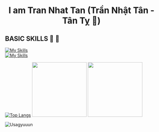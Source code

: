 <h1 align="center"> <b>I am Tran Nhat Tan (Trần Nhật Tân - Tân Tỵ 🐍)</b> </h1>

<h2><b>BASIC SKILLS 🐧 🐣</b></h2>

[![My Skills](https://skillicons.dev/icons?i=c,cpp,java,mysql,js,html,css&theme=light)](https://skillicons.dev) <br>
[![My Skills](https://skillicons.dev/icons?i=git,ps&theme=light)](https://skillicons.dev)

[![Top Langs](https://github-readme-stats.vercel.app/api/top-langs/?username=tranhatan2412&layout=donut&theme=radical)](https://github.com/anuraghazra/github-readme-stats)
<img src="https://media1.tenor.com/m/hvXP426au04AAAAC/chicken-chicken-bro.gif" height = 180>
<img src="https://media.tenor.com/mzEPc4cnrh8AAAAi/%E7%96%B2%E3%82%8C%E3%81%9F-%E7%84%A1%E7%90%86.gif" height = 180>

![Usagyuuun](https://github.com/user-attachments/assets/1e2fdb34-7539-4bd4-8c14-234c186b66cb)


